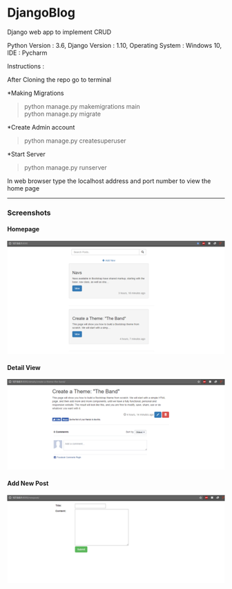 # DjangoBlog

Django web app to implement CRUD

Python Version : 3.6, 
Django Version : 1.10, 
Operating System : Windows 10, 
IDE : Pycharm


Instructions :

After Cloning the repo go to terminal
 
 *Making Migrations
 >python manage.py makemigrations main </br>
 >python manage.py migrate
 
 *Create Admin account
 >python manage.py createsuperuser
 
 *Start Server
 >python manage.py runserver
 
 In web browser type the localhost address and port number to view the home page
 
 <hr/>
 <h3>Screenshots</h3>
 <h4>Homepage</h4>
 <img src="https://github.com/vaibhavkollipara/DjangoBlog/blob/master/screens/screen_home.PNG?raw=true" alt="Homescreen">
 <h4>Detail View</h4>
 <img src="https://github.com/vaibhavkollipara/DjangoBlog/blob/master/screens/screen_details.PNG?raw=true" alt="Detail View">
 <h4>Add New Post</h4>
 <img src="https://github.com/vaibhavkollipara/DjangoBlog/blob/master/screens/screen_new.PNG?raw=true" alt="Add New Post">

